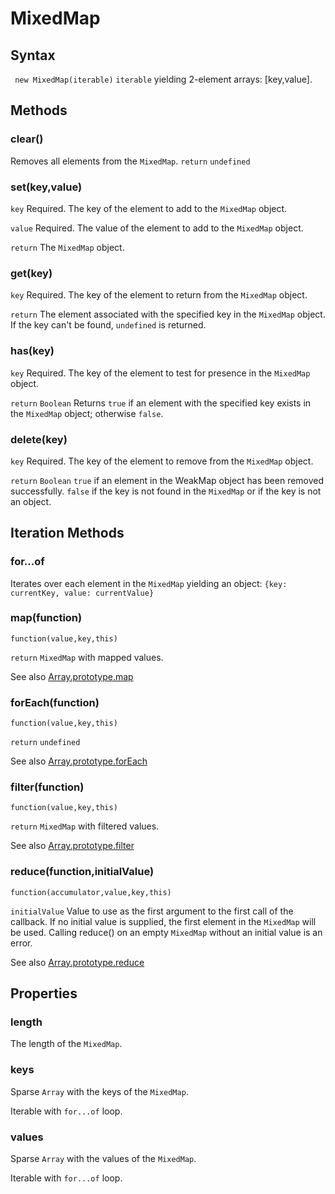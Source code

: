 # MixedMap

## Syntax
` new MixedMap(iterable)`
`iterable` yielding 2-element arrays: [key,value].

## Methods
### clear()
Removes all elements from the `MixedMap`.
`return` `undefined`
### set(key,value)
`key` Required. The key of the element to add to the `MixedMap` object.

`value` Required. The value of the element to add to the `MixedMap` object.

`return` The `MixedMap` object.
### get(key)
`key` Required. The key of the element to return from the `MixedMap` object.

`return` The element associated with the specified key in the `MixedMap` object. If the key can't be found, `undefined` is returned.
### has(key)
`key` Required. The key of the element to test for presence in the `MixedMap` object.

`return` `Boolean` Returns `true` if an element with the specified key exists in the `MixedMap` object; otherwise `false`.
### delete(key)
`key` Required. The key of the element to remove from the `MixedMap` object.

`return` `Boolean` `true` if an element in the WeakMap object has been removed successfully. `false` if the key is not found in the `MixedMap` or if the key is not an object.

## Iteration Methods
### for...of
Iterates over each element in the `MixedMap` yielding
an object: `{key: currentKey, value: currentValue}`
### map(function)
`function(value,key,this)`

`return` `MixedMap` with mapped values.

See also [Array.prototype.map](https://developer.mozilla.org/de/docs/Web/JavaScript/Reference/Global_Objects/Array/map)
### forEach(function)
`function(value,key,this)`

`return` `undefined`

See also [Array.prototype.forEach](https://developer.mozilla.org/de/docs/Web/JavaScript/Reference/Global_Objects/Array/forEach)
### filter(function)
`function(value,key,this)`

`return` `MixedMap` with filtered values.

See also [Array.prototype.filter](https://developer.mozilla.org/de/docs/Web/JavaScript/Reference/Global_Objects/Array/filter)
### reduce(function,initialValue)
`function(accumulator,value,key,this)`

`initialValue` Value to use as the first argument to the first call of the callback. If no initial value is supplied, the first element in the `MixedMap` will be used. Calling reduce() on an empty `MixedMap` without an initial value is an error.

See also [Array.prototype.reduce](https://developer.mozilla.org/de/docs/Web/JavaScript/Reference/Global_Objects/Array/Reduce)
## Properties
### length
The length of the `MixedMap`.
### keys
Sparse `Array` with the keys of the `MixedMap`.

Iterable with `for...of` loop.
### values
Sparse `Array` with the values of the `MixedMap`.

Iterable with `for...of` loop.
